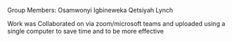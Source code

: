 Group Members:
Osamwonyi Igbineweka 
Qetsiyah Lynch

Work was Collaborated on via zoom/microsoft teams and uploaded using a single computer to save time and to be more effective
